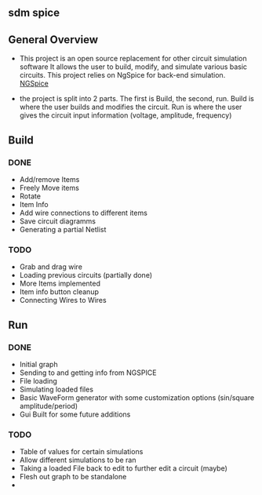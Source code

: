 ## sdm spice

## General Overview

 - This project is an open source replacement for other circuit simulation software
 It allows the user to build, modify, and simulate various basic circuits. This project
 relies on NgSpice for back-end simulation.
 [NGSpice](https://ngspice.sourceforge.io/)

 - the project is split into 2 parts. The first is Build, the second, run.
 Build is where the user builds and modifies the circuit.
 Run is where the user gives the circuit input information (voltage, amplitude, frequency)

 ## Build

 ### DONE
  - Add/remove Items
  - Freely Move items
  - Rotate
  - Item Info
  - Add wire connections to different items
  - Save circuit diagramms
  - Generating a partial Netlist

  ### TODO
   - Grab and drag wire
   - Loading previous circuits (partially done)
   - More Items implemented
   - Item info button cleanup
   - Connecting Wires to Wires

 ## Run

 ### DONE
  - Initial graph
  - Sending to and getting info from NGSPICE
  - File loading
  - Simulating loaded files
  - Basic WaveForm generator with some customization options (sin/square amplitude/period)
  - Gui Built for some future additions

 ### TODO
  - Table of values for certain simulations
  - Allow different simulations to be ran
  - Taking a loaded File back to edit to further edit a circuit (maybe)
  - Flesh out graph to be standalone
  - 



